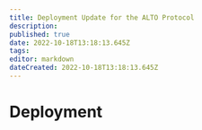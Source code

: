 ```yaml
---
title: Deployment Update for the ALTO Protocol
description: 
published: true
date: 2022-10-18T13:18:13.645Z
tags: 
editor: markdown
dateCreated: 2022-10-18T13:18:13.645Z
---
```


# Deployment

